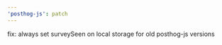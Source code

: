 ```yaml
---
'posthog-js': patch
---
```


fix: always set surveySeen on local storage for old posthog-js versions
